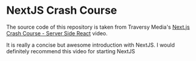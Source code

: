 # NextJS Crash Course

The source code of this repository is taken from Traversy Media's [Next.js Crash Course - Server Side React](https://www.youtube.com/watch?v=IkOVe40Sy0U) video.

It is really a concise but awesome introduction with NextJS. I would definitely recommend this video for starting NextJS